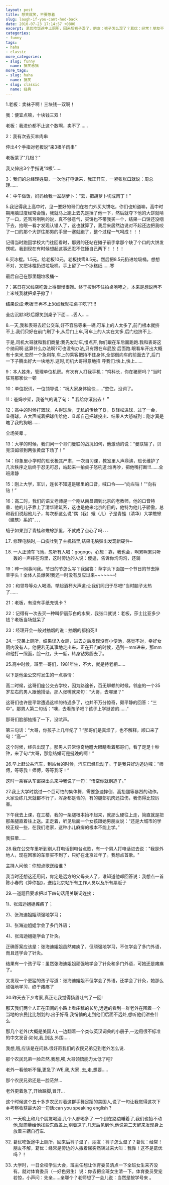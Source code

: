 ```yaml
---
layout: post
title: 想笑就笑，不要憋着
slug: laugh-if-you-cant-hod-back
date: 2010-07-23 17:14:57 +0800
excerpt: 葛优吃饭途中上厕所，回来后裤子湿了，朋友：裤子怎么湿了？葛优：经常！朋友不解，葛优：经常是旁边的人撒着尿突然转过来大叫：我靠！这不是葛优吗？！
categories:
- funny
tags:
- haha
- classic
more_categories:
- slug: funny
  name: 搞笑恶搞
more_tags:
- slug: haha
  name: 搞笑
- slug: classic
  name: 经典
---
```


1.老板：卖袜子啊！三块钱一双啊！

我：便宜点嘛，十块钱三双！

老板：我进价都不止这个数啊，卖不了……


2：我有次去买羊肉串

伸出4个手指对老板说“来3根羊肉串”

老板蒙了“几根？”

我又伸出3个手指说“4根”……

3：我们的总经理姓周，一次他打电话来，我正开车，一紧张张口就说：周总理……

4：中午做饭，妈妈给我一盆胡萝卜：“去，把胡萝卜切成肉丁！”

5.我记得我上高中时，见一要好的哥们在校门外买大饼吃，你们也知道嘛，高中时期用脑过度经常会饿，我就马上跑上去先是捶了他一下，然后就夺下他的大饼就啃了一口，还骂骂咧咧的说，真不够意气，买饼也不带我买一个，结果一口饼还没咽下去，抬眼一看才发现认错人了，这也就算了，我后来居然边说对不起还边把我咬了一口的那个大饼往那男的手里一塞就跑了，整个过程一气呵成！！！

记得当时跑回学校大门往回看时，那男的还站在摊子前手拿那个缺了个口的大饼发愣呢。我到现在有时候想起这事还忍不住捶自己两下！！！！

6.买冰棍。1.5元。给老板10元。老板找零8.5元。然后把8.5元扔进垃圾桶。想想不对，又把冰棍扔进垃圾桶。手上留了一个冰糕纸……寒

最后自己在那里翻垃圾桶～

7：某日在米线店吃饭上得很慢很饿。终于按耐不住拍桌咆哮之，本来是想说再不上米线我就把桌子掀了！

结果说成:老板!!!!再不上米线我就把桌子吃了!!!!

全店沉默3秒后爆笑到桌子下面……丢人……

8.一天,我和表哥去赶公交车,好不容易等来一辆,可车上的人太多了,前门根本就挤不上.我们只好在前门刷了卡,从后门上车,可车上的人实在太多,后门也挤不上.

于是,司机大哥就和我们商量:我先发动车,慢点开,你们跟在车后面跑跑.我和表哥这个纳闷啊:这算什么办法啊?可也没有办法,只有跟在车屁股 后面跑.眼看车开出大概有十来米,忽然一个急刹车,车上的乘客把持不住身体,全部倒向车的前面去了,后门一下子腾出好大一块地方.这时,司机大哥得意地招 呼我们:快上,快上......

9：本人姓朱，管理单位机房。有次有人打我手机：“鸡科长，你在猪房吗？”当时狂骂那家伙一顿

10：单位祝词，一位领导说：“祝大家身体愉快……”憋住，没词了。

11：爸妈吵架，我爸气的说了句：＂我给你滚出去！＂

12：高中的时候打篮球，Ａ得球后，无私的传给了Ｂ，Ｂ轻松进球．过了一会，Ｂ得球，Ａ大声喊着把球传给他．Ｂ却自己把球投出．结果Ａ大怒喊到：刚才真是瞎了我的狗眼……

全场笑晕 。

13：大学的时候，我们问一个哥们曼联的战况如何，他激动的说：“曼联输了，贝克汉姆领到两张黄盘下场了！”

14：印象里小学时的班长极其严肃，一次自习课，教室里人声鼎沸，班长维护了几次秩序之后终于忍无可忍，站起来一拍桌子怒吼道:谁再吵，把他嘴打断!!!……全班肃静

15：刚上大学，军训，连长不知道是哪里的口音，喊口令——“向左钻！”“向右钻！”

16：高二时，我们的语文老师是一个刚从南昌调到北京的老教师，他的口音特重．他的儿子靠上了清华建筑系，这也是他来北京的目的，他特为他儿子骄傲，总和我们说起他儿子，每次都这么说“偶（我）蛾（儿）子是青蛙（清华）大学蟾蜍（建筑）系的”．．．

蛾子如果到了青蛙和蟾蜍那里，不就成了点心了吗．．．

17. 修理电脑时,一口痰吐到了主机箱里,结果电脑弹出发现新硬件~

18. 一人正骑车飞驰，忽听有人唱：gogogo，心想：靠，我也会，啊累啊累只听轰的一声摔在沟里，这时旁边的人说：傻逼，告诉你沟沟沟，还骑

19：昨一同事问我。节日的节怎么写？我回答：草字头下面加一个节日的节去掉草字头！全体人员爆笑!我还一时没有反应过来~~~~~~~!

20：和领导等众人喝酒，举起酒杯大声道:让我们同归于尽吧!&quot;当时脑子太热了......

21：老板，有没有手纸充饥卡？

22：记得有一次去买一种叫伊丽莎白的水果，我张口就说：老板，莎士比亚多少钱？老板当场就呆了

23：经理开会一般对抽烟的说：抽烟的都掐死!!

24.一兄弟上厕所，结果误入女厕，进去之后发现没有小便池，感觉不对，幸好女厕内没有人。他便若无其事地走出来。正在开门的时候，遇到一mm进来，那mm和他打一照面，脸一红，头一低，转身钻男厕去了。

25.高中时候，班里一哥们，1981年生，不大，就是特老相......

以下是他坐公交时发生的一点事情：

高二时候，这哥们座公交去学校，因为路途长，百无聊赖的时候，邻座的一个35岁左右的男人跟他搭话，那人张嘴就来句：“大哥，去哪里？”

这哥们也许是平常遭遇这样的待遇多了，也并不万分惊奇，颇平静的回答：“三中”。那男人第二句话：“噢，去看孩子吧？孩子上学挺苦的......”

那哥们脸部抽搐了一下，没吭声。

第三句话：“大哥，你孩子上几年纪了？”那哥们是真烦了，也不解释，顺口来了句：“高一”

这个时候，经典出现了。那男人异常惊奇地瞪大眼睛看着那哥们，看了足足十秒钟，来了句:“大哥，那您结婚可是挺晚的啊！”


26.早上赶公共汽车，到站台的时候，汽车已经启动了。于是我只好边追边喊：“师傅，等等我！师傅，等等我呀！”

这时一乘客从车窗探出头来冲我说了一句：“悟空你就别追了。”

27.我上大学时跳过一个巨可怕的集体舞，需要急速摔倒、高抬腿等暴烈的动作。大家没练几天就都不行了，浑身都是青的，有的腿部肌肉还拉伤，我伤得比较厉害。

下午我去上课，在三楼，我的一条腿根本抬不起来，就那么硬往上走，简直就是把那条腿直着往上送。正走着，听见后面一个女孩跟她男朋友说：“还是大城市的学校正规一些，在我们老家，这种小儿麻痹的根本不能上学。”

我狂晕……

28.我在公交车里听到别人打电话到电台点歌，有一个男人打电话进去说：&quot;我是外地人，现在回家的车票买不到了，只好在北京过年了。我想点首歌。&quot;

主持人问他：你想点歌送给谁？

我当时还想这还用问，肯定是远方的父母亲人了，谁知道他却回答说：我想点一首陈小春的《算你狠》，送给北京站所有工作人员以及所有票贩子

29.一道题目要求把以下四句话用关联词连接：

1)、张海迪姐姐瘫痪了；

2)、张海迪姐姐顽强地学习；

3)、张海迪姐姐学会了多门外语；

4)、张海迪姐姐学会了针灸。

正确答案应该是：张海迪姐姐虽然瘫痪了，但顽强地学习，不仅学会了多门外语，而且还学会了针灸。

结果有一个孩子写：虽然张海迪姐姐顽强地学会了针灸和多门外语，可她还是瘫痪了。

又发现一个更猛的孩子写道：张海迪姐姐不但学会了外语，还学会了针灸，她那么顽强地学习，终于瘫痪了

30.昨天去下乡考察,真正让我觉得扬眉吐气了一回!

那天我们两个人正在田间的小路上看庄稼的长势,远远的看到一群老外在围着一个当地的农民比比划划的.出于好奇,我悄悄的走到他们后面不远处,想听他们讲些什么.

那几个老外(大概是美国人),一边翻着一个类似英汉词典的小册子,一边用很不标准的中文发音:如何,我,到达,外围.....

我想,哦,应该是在问路.很好奇我们的农民兄弟见到老外怎么说.

那个农民兄弟一脸茫然.我想,唉,大哥领悟能力太低了吧?

老外一看他听不懂,更急了:WE,我,大家 ,去,走,想要.....

那个农民兄弟还是一脸茫然...

老外更着急了,开始跺脚,冒汗...

这个时候这个五十多岁农民对着这群手舞足蹈的美国人,说了一句让我觉得这次下乡考察收获最大的一句话:can you speaking english ?

31. 一天晚上和几个朋友喝酒,几个人都喝多了.一个到在路边睡着了,我们也抬不动他,就商量给他找些东西盖上,别着凉了.几天后见到他,他说第二天醒来发现身上放着三辆自行车.

32. 葛优吃饭途中上厕所，回来后裤子湿了，朋友：裤子怎么湿了？葛优：经常！朋友不解，葛优：经常是旁边的人撒着尿突然转过来大叫：我靠！这不是葛优吗？！

33. 大学时，一日全校学生大会，班主任想让体育委员清点一下全班女生来齐没有。就对体育委员（一好色男生）说：你去把全班女生清一下。体育委员受宠若惊，小声问：先亲……亲哪个？老师想了一会儿说：当然是按学号来 。


